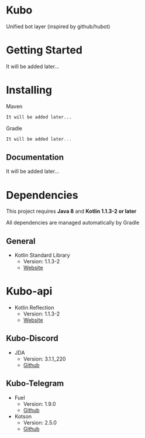 # Kubo
Unified bot layer (inspired by github/hubot)

# Getting Started
It will be added later...

# Installing
Maven
```xml
It will be added later...
```
Gradle
```gradle
It will be added later...
```

## Documentation
It will be added later...


# Dependencies
This project requires **Java 8** and **Kotlin 1.1.3-2 or later**

All dependencies are managed automatically by Gradle
## General
  * Kotlin Standard Library
    * Version: 1.1.3-2
    * [Website](kotlinlang.org)

# Kubo-api
  * Kotlin Reflection
    * Version: 1.1.3-2
    * [Website](kotlinlang.org)

## Kubo-Discord
  * JDA
    * Version: 3.1.1_220
    * [Github](https://github.com/DV8FromTheWorld/JDA)

## Kubo-Telegram
  * Fuel
    * Version: 1.9.0
    * [Github](https://github.com/kittinunf/Fuel)
  * Kotson
    * Version: 2.5.0
    * [Github](https://github.com/SalomonBrys/Kotson)